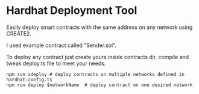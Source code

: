 # Hardhat Deployment Tool

Easily deploy smart contracts with the same address on any network using CREATE2.

I used example contract called "Sender.sol".

To deploy any contract just create yours inside contracts dir, compile and tweak deploy.ts file to meet your needs.

```shell
npm run xdeploy # deploy contracts on multiple networks defined in hardhat.config.ts
npm run deploy $networkName  # deploy contract on one desired network
```

